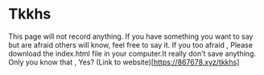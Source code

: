 # Tkkhs
This page will not record anything. If you have something you want to say but are afraid others will know, feel free to say it. 
If you too afraid , Please download the index.html file in your computer.It really don't save anything.
Only you know that , Yes?
(Link to website)[https://867678.xyz/tkkhs]
